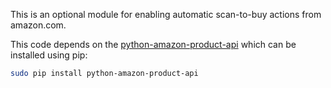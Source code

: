 This is an optional module for enabling automatic scan-to-buy actions from amazon.com.

This code depends on the [python-amazon-product-api](https://bitbucket.org/basti/python-amazon-product-api/wiki/Home) which can be installed using pip:

```sh
sudo pip install python-amazon-product-api
```

